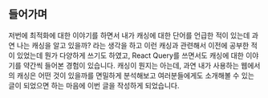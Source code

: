 ## 들어가며
저번에 최적화에 대한 이야기를 하면서 내가 캐싱에 대한 단어를 언급한 적이 있는데 과연 나는 캐싱을 알고 있을까? 라는 생각을 하고 이런 캐싱과 관련해서 이전에 공부한 적이 있었는데 뭔가 다양하게 쓰기도 하였고, React Query를 쓰면서도 캐싱에 대한 이야기를 약간씩 들어본 경험이 있습니다.  캐싱이 뭔지는 아는데, 과연 내가 사용하는 웹에서의 캐싱은 어떤 것이 있을까를 면밀하게 분석해보고 여러분들에게도 소개해볼 수 있는 글이 되었으면 하는 마음에 이번 글을 작성하게 되었습니다.

